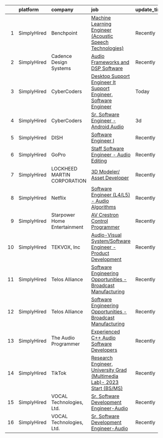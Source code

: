 

|    | platform    | company                      | job                                                                                                                                                                                 | update_time   | location                  |
|---:|:------------|:-----------------------------|:------------------------------------------------------------------------------------------------------------------------------------------------------------------------------------|:--------------|:--------------------------|
|  1 | SimplyHired | Benchpoint                   | [Machine Learning Engineer (Acoustic Speech Technologies)](https://www.simplyhired.com/job/WN2les8glfJ7AlLtOUbvi8kKBo-Wq94FBAFbTFPVVkA9OBBnxZF2pQ?q=sound+developer)                | Recently      | Remote                    |
|  2 | SimplyHired | Cadence Design Systems       | [Audio Frameworks and DSP Software](https://www.simplyhired.com/job/3X0ZLT7qneKkAOcxE0yQBzO6ioHvPsohuHWT5uitiX3Cga7fLtoZVQ?q=sound+developer)                                       | Recently      | Austin, TX                |
|  3 | SimplyHired | CyberCoders                  | [Desktop Support Engineer It Support Engineer, Software Engineer](https://www.simplyhired.com/job/Mj6MvN4L2qbKRhymuiVS91zZh3kuRav32dBkrKNHAcYMU3d4zDecqg?q=sound+developer)         | Today         | Rockaway, NJ              |
|  4 | SimplyHired | CyberCoders                  | [Sr. Software Engineer - Android Audio](https://www.simplyhired.com/job/tnlvyBRBjmAAlI5Cb4Pkbejpro7aA5JH5a59LOrVgQh9CJY8P4IqiQ?q=sound+developer)                                   | 3d            | Encinitas, CA             |
|  5 | SimplyHired | DISH                         | [Software Engineer I](https://www.simplyhired.com/job/moBnLy9PRBZMzlOLiWwski4xTJ_f_fhP0NJtjcSWZsNuvw9OMKK4Gw?q=sound+developer)                                                     | Recently      | Cheyenne, WY              |
|  6 | SimplyHired | GoPro                        | [Staff Software Engineer - Audio Editing](https://www.simplyhired.com/job/HFyr0zIVOwiowDnjdzit-QfwrSCAVkCStxv5Vo4MuddUlvfhTf7OPg?q=sound+developer)                                 | Recently      | San Mateo, CA             |
|  7 | SimplyHired | LOCKHEED MARTIN CORPORATION  | [3D Modeler/ Asset Developer](https://www.simplyhired.com/job/ytznfHbT7W4AJzaUZlN3Lkqq69PW2U0nu2mqUowTqAYKW9CC1Pzlcw?q=sound+developer)                                             | Recently      | Orlando, FL               |
|  8 | SimplyHired | Netflix                      | [Software Engineer (L4/L5) - Audio Algorithms](https://www.simplyhired.com/job/rQ3QrTRA3SCr9ApLb3Q65y8V5TINkpfIau2OiNkAhlhKLgP07cGdDw?q=sound+developer)                            | Recently      | Remote                    |
|  9 | SimplyHired | Starpower Home Entertainment | [AV Crestron Control Programmer](https://www.simplyhired.com/job/nVul3reoChP1KE9fuW20FbajGYV1pbmZYhMIglfjTBfX1WvDjwbR9A?q=sound+developer)                                          | Recently      | Dallas, TX                |
| 10 | SimplyHired | TEKVOX, Inc                  | [Audio-Visual System/Software Engineer - Product Development](https://www.simplyhired.com/job/3eq56tXyFpA7jHNkqBllrAh0piAOXI2xG9TyZfJIq8Eb9wTAKGcMvA?q=sound+developer)             | Recently      | New Braunfels, TX         |
| 11 | SimplyHired | Telos Alliance               | [Software Engineering Opportunities - Broadcast Manufacturing](https://www.simplyhired.com/job/K4b2hWkUTlT6ifRl_dFYqxKOFFp1WUYBtQPvaPrpdFHzo1RNN0fXZg?q=sound+developer)            | Recently      | Remote                    |
| 12 | SimplyHired | Telos Alliance               | [Software Engineering Opportunities - Broadcast Manufacturing](https://www.simplyhired.com/job/K4b2hWkUTlT6ifRl_dFYqxKOFFp1WUYBtQPvaPrpdFHzo1RNN0fXZg?q=sound+developer)            | Recently      | Remote                    |
| 13 | SimplyHired | The Audio Programmer         | [Experienced C++ Audio Software Developers](https://www.simplyhired.com/job/3jPd5i9nZtrdjWNGqZOkX_3DCgsnpJEGrhEl8rtvmNMz1mHSN1n3KQ?q=sound+developer)                               | Recently      | Remote                    |
| 14 | SimplyHired | TikTok                       | [Research Engineer, University Grad (Multimedia Lab)- 2023 Start (BS/MS)](https://www.simplyhired.com/job/2hWlhK10nEOTEUm0RasayEsXmIFH-Ch20AlalGTIAv6aJjoEoHXxlA?q=sound+developer) | Recently      | San Diego, CA +1 location |
| 15 | SimplyHired | VOCAL Technologies, Ltd.     | [Sr. Software Development Engineer-Audio](https://www.simplyhired.com/job/kpBPy4gC5JKz3iW7wavNNuBNQHbAB7kPGhLva0wO5YpdpWaElHWt-A?q=sound+developer)                                 | Recently      | Amherst, NY               |
| 16 | SimplyHired | VOCAL Technologies, Ltd.     | [Sr. Software Development Engineer-Audio](https://www.simplyhired.com/job/kpBPy4gC5JKz3iW7wavNNuBNQHbAB7kPGhLva0wO5YpdpWaElHWt-A?q=sound+developer)                                 | Recently      | Amherst, NY               |